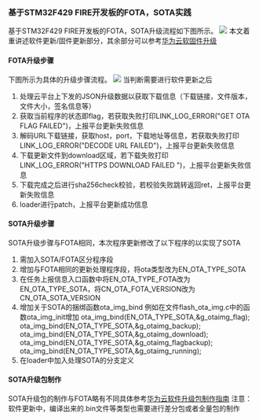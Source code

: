 ### 基于STM32F429 FIRE开发板的FOTA，SOTA实践
基于STM32F429 FIRE开发板的FOTA，SOTA升级流程如下图所示。
![](./meta/FOTA_SOTA/upgradeProcess.png)
本文着重讲述软件更新/固件更新部分，其余部分可以参考[华为云软固件升级](<https://support.huaweicloud.com/api-iothub/iot_06_v5_3028.html>)
#### FOTA升级步骤
下图所示为具体的升级步骤流程。
![](./meta/FOTA_SOTA/sota.png)
当判断需要进行软件更新之后
1. 处理云平台上下发的JSON升级数据以获取下载信息（下载链接，文件版本，文件大小，签名信息等）
2. 获取当前程序的状态即flag，若获取失败打印LINK_LOG_ERROR("GET OTA FLAG FAILED")，上报平台更新失败信息
3. 解码URL下载链接，获取host，port，下载地址等信息，若获取失败打印LINK_LOG_ERROR("DECODE URL FAILED")，上报平台更新失败信息
4. 下载更新文件到download区域，若下载失败打印LINK_LOG_ERROR("HTTPS DOWNLOAD FAILED ")，上报平台更新失败信息
5. 下载完成之后进行sha256check校验，若校验失败跳转返回ret，上报平台更新失败信息
6. loader进行patch，上报平台更新成功信息
#### SOTA升级步骤
SOTA升级步骤与FOTA相同，本次程序更新修改了以下程序的以实现了SOTA
1. 需加入SOTA/FOTA区分程序段
2. 增加与FOTA相同的更新处理程序段，将ota类型改为EN_OTA_TYPE_SOTA
3. 在任务上报信息入口函数中将EN_OTA_TYPE_FOTA改为EN_OTA_TYPE_SOTA，将CN_OTA_FOTA_VERSION改为CN_OTA_SOTA_VERSION
4. 增加关于SOTA的捆绑函数ota_img_bind
	例如在文件flash_ota_img.c中的函数ota_img_init增加
	ota_img_bind(EN_OTA_TYPE_SOTA,&g_otaimg_flag);
	ota_img_bind(EN_OTA_TYPE_SOTA,&g_otaimg_backup);
	ota_img_bind(EN_OTA_TYPE_SOTA,&g_otaimg_download);
	ota_img_bind(EN_OTA_TYPE_SOTA,&g_otaimg_flagbackup);
	ota_img_bind(EN_OTA_TYPE_SOTA,&g_otaimg_running);
5. 在loader中加入处理SOTA的分支定义
#### SOTA升级包制作
SOTA升级包的制作与FOTA略有不同具体参考[华为云软件升级包制作指南](<https://support.huaweicloud.com/usermanual-iothub/iot_01_0047.html>)
注意：软件更新中，编译出来的.bin文件等类型也需要进行差分包或者全量包的制作

